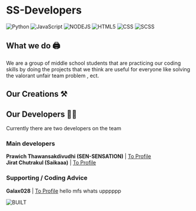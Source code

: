 # SS-Developers

![Python](https://img.shields.io/badge/Python-3776AB?style=for-the-badge&logo=python&logoColor=white) ![JavaScript](https://img.shields.io/badge/JavaScript-F7DF1E?style=for-the-badge&logo=javascript&logoColor=black) ![NODEJS](https://img.shields.io/badge/Node.js-43853D?style=for-the-badge&logo=node.js&logoColor=white) ![HTML5](https://img.shields.io/badge/HTML5-E34F26?style=for-the-badge&logo=html5&logoColor=white) ![CSS](https://img.shields.io/badge/CSS3-1572B6?style=for-the-badge&logo=css3&logoColor=white) ![SCSS](https://img.shields.io/badge/Sass-ff17fb?style=for-the-badge&logo=sass&logoColor=white) 

## What we do 🖨️
We are a group of middle school students that are practicing our coding skills
by doing the projects that we think are useful for everyone like
solving the valorant unfair team problem , ect.

## Our Creations ⚒️


## Our Developers 🧑‍💻
Currently there are two developers on the team

### Main developers </br>
**Prawich Thawansakdivudhi (SEN-SENSATION)** | [To Profile](https://github.com/SEN-SENSATION) </br>
**Jirat Chutrakul (Saikaaa)** | [To Profile](https://github.com/Jiraties)

### Supporting / Coding Advice
**Galax028** | [To Profile](https://github.com/Galax028)
hello mfs whats upppppp

![BUILT](http://forthebadge.com/images/badges/built-by-developers.svg)

